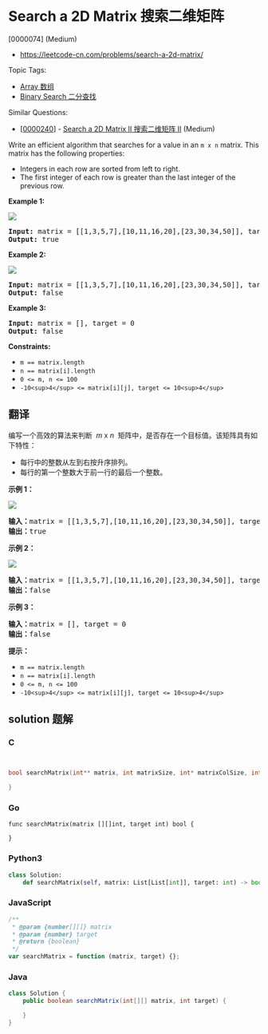 # Search a 2D Matrix 搜索二维矩阵

[0000074] (Medium)

- https://leetcode-cn.com/problems/search-a-2d-matrix/

Topic Tags:

- [Array 数组](https://leetcode-cn.com/tag/array/)
- [Binary Search 二分查找](https://leetcode-cn.com/tag/binary-search/)

Similar Questions:

- [[0000240](https://leetcode-cn.com/problems/search-a-2d-matrix-ii/)] - [Search a 2D Matrix II 搜索二维矩阵 II](./0000240.search-a-2d-matrix-ii.md) (Medium)

Write an efficient algorithm that searches for a value in an `m x n` matrix. This matrix has the following properties:

- Integers in each row are sorted from left to right.
- The first integer of each row is greater than the last integer of the previous row.

**Example 1:**

![](https://assets.leetcode.com/uploads/2020/10/05/mat.jpg)

<pre><strong>Input:</strong> matrix = [[1,3,5,7],[10,11,16,20],[23,30,34,50]], target = 3
<strong>Output:</strong> true
</pre>

**Example 2:**

![](https://assets.leetcode.com/uploads/2020/10/05/mat2.jpg)

<pre><strong>Input:</strong> matrix = [[1,3,5,7],[10,11,16,20],[23,30,34,50]], target = 13
<strong>Output:</strong> false
</pre>

**Example 3:**

<pre><strong>Input:</strong> matrix = [], target = 0
<strong>Output:</strong> false
</pre>

**Constraints:**

- `m == matrix.length`
- `n == matrix[i].length`
- `0 <= m, n <= 100`
- `-10<sup>4</sup> <= matrix[i][j], target <= 10<sup>4</sup>`

## 翻译

编写一个高效的算法来判断  *m* x *n*  矩阵中，是否存在一个目标值。该矩阵具有如下特性：

- 每行中的整数从左到右按升序排列。
- 每行的第一个整数大于前一行的最后一个整数。

**示例 1：**

![](https://assets.leetcode.com/uploads/2020/10/05/mat.jpg)

<pre><strong>输入：</strong>matrix = [[1,3,5,7],[10,11,16,20],[23,30,34,50]], target = 3
<strong>输出：</strong>true
</pre>

**示例 2：**

![](https://assets.leetcode.com/uploads/2020/10/05/mat2.jpg)

<pre><strong>输入：</strong>matrix = [[1,3,5,7],[10,11,16,20],[23,30,34,50]], target = 13
<strong>输出：</strong>false
</pre>

**示例 3：**

<pre><strong>输入：</strong>matrix = [], target = 0
<strong>输出：</strong>false
</pre>

**提示：**

- `m == matrix.length`
- `n == matrix[i].length`
- `0 <= m, n <= 100`
- `-10<sup>4</sup> <= matrix[i][j], target <= 10<sup>4</sup>`

## solution 题解

### C

```c


bool searchMatrix(int** matrix, int matrixSize, int* matrixColSize, int target){

}
```

### Go

```golang
func searchMatrix(matrix [][]int, target int) bool {

}
```

### Python3

```python
class Solution:
    def searchMatrix(self, matrix: List[List[int]], target: int) -> bool:
```

### JavaScript

```javascript
/**
 * @param {number[][]} matrix
 * @param {number} target
 * @return {boolean}
 */
var searchMatrix = function (matrix, target) {};
```

### Java

```java
class Solution {
    public boolean searchMatrix(int[][] matrix, int target) {

    }
}
```
